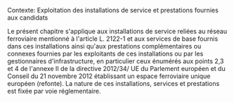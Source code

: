 Contexte: Exploitation des installations de service et prestations fournies aux candidats

Le présent chapitre s'applique aux installations de service reliées au réseau ferroviaire mentionné à l'article L. 2122-1 et aux services de base fournis dans ces installations ainsi qu'aux prestations complémentaires ou connexes fournies par les exploitants de ces installations ou par les gestionnaires d'infrastructure, en particulier ceux énumérés aux points 2,3 et 4 de l'annexe II de la directive 2012/34/ UE du Parlement européen et du Conseil du 21 novembre 2012 établissant un espace ferroviaire unique européen (refonte). La nature de ces installations, services et prestations est fixée par voie réglementaire.